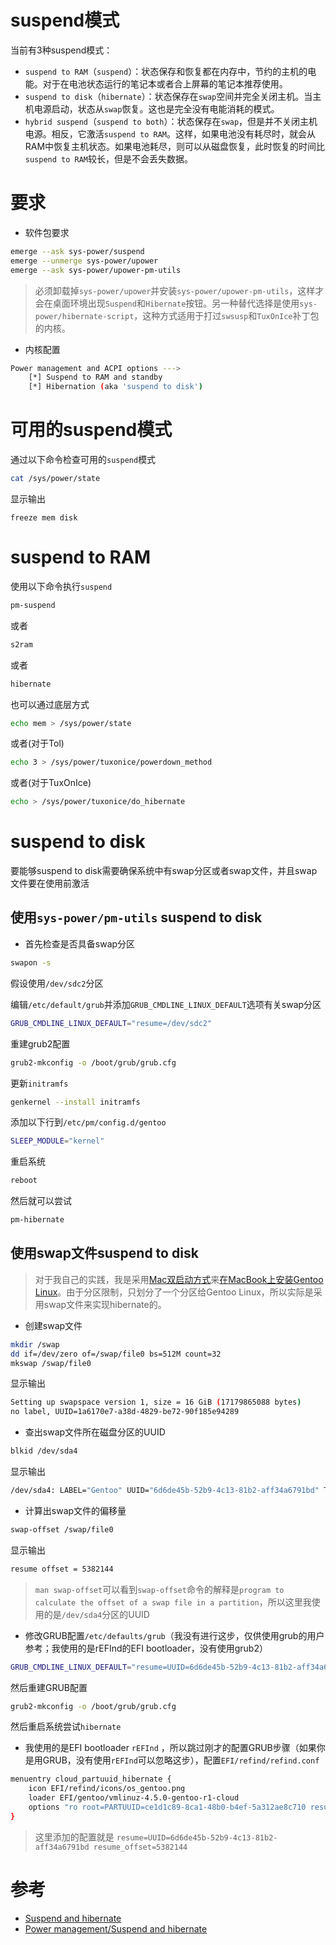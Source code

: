 # suspend模式

当前有3种suspend模式：

* `suspend to RAM`（`suspend`）：状态保存和恢复都在内存中，节约的主机的电能。对于在电池状态运行的笔记本或者合上屏幕的笔记本推荐使用。
* `suspend to disk`（`hibernate`）：状态保存在`swap`空间并完全关闭主机。当主机电源启动，状态从`swap`恢复。这也是完全没有电能消耗的模式。
* `hybrid suspend`（`suspend to both`）：状态保存在`swap`，但是并不关闭主机电源。相反，它激活`suspend to RAM`。这样，如果电池没有耗尽时，就会从RAM中恢复主机状态。如果电池耗尽，则可以从磁盘恢复，此时恢复的时间比`suspend to RAM`较长，但是不会丢失数据。

# 要求

* 软件包要求

```bash
emerge --ask sys-power/suspend
emerge --unmerge sys-power/upower
emerge --ask sys-power/upower-pm-utils
```

> 必须卸载掉`sys-power/upower`并安装`sys-power/upower-pm-utils`，这样才会在桌面环境出现`Suspend`和`Hibernate`按钮。另一种替代选择是使用`sys-power/hibernate-script`，这种方式适用于打过`swsusp`和`TuxOnIce`补丁包的内核。

* 内核配置

```bash
Power management and ACPI options --->
    [*] Suspend to RAM and standby
    [*] Hibernation (aka 'suspend to disk')
```

# 可用的suspend模式

通过以下命令检查可用的`suspend`模式

```bash
cat /sys/power/state
```

显示输出

```
freeze mem disk
```

# suspend to RAM

使用以下命令执行`suspend`

```bash
pm-suspend
```

或者

```bash
s2ram
```

或者

```bash
hibernate
```

也可以通过底层方式

```bash
echo mem > /sys/power/state
```

或者(对于Tol)

```bash
echo 3 > /sys/power/tuxonice/powerdown_method
```

或者(对于TuxOnIce)

```bash
echo > /sys/power/tuxonice/do_hibernate
```

# suspend to disk

要能够suspend to disk需要确保系统中有swap分区或者swap文件，并且swap文件要在使用前激活

## 使用`sys-power/pm-utils` suspend to disk

* 首先检查是否具备swap分区

```bash
swapon -s
```

假设使用`/dev/sdc2`分区

编辑`/etc/default/grub`并添加`GRUB_CMDLINE_LINUX_DEFAULT`选项有关swap分区

```bash
GRUB_CMDLINE_LINUX_DEFAULT="resume=/dev/sdc2"
```

重建grub2配置

```bash
grub2-mkconfig -o /boot/grub/grub.cfg
```

更新`initramfs`

```bash
genkernel --install initramfs
```

添加以下行到`/etc/pm/config.d/gentoo`

```bash
SLEEP_MODULE="kernel"
```

重启系统

```bash
reboot
```

然后就可以尝试

```bash
pm-hibernate
```

## 使用swap文件suspend to disk

> 对于我自己的实践，我是采用[Mac双启动方式](../../../develop/mac/dual_boot_linux_on_mac.md)来[在MacBook上安装Gentoo Linux](install_gentoo_on_macbook.md)。由于分区限制，只划分了一个分区给Gentoo Linux，所以实际是采用swap文件来实现hibernate的。

* 创建swap文件

```bash
mkdir /swap
dd if=/dev/zero of=/swap/file0 bs=512M count=32
mkswap /swap/file0
```

显示输出

```bash
Setting up swapspace version 1, size = 16 GiB (17179865088 bytes)
no label, UUID=1a6170e7-a38d-4829-be72-90f185e94289
```

* 查出swap文件所在磁盘分区的UUID

```bash
blkid /dev/sda4
```

显示输出

```bash
/dev/sda4: LABEL="Gentoo" UUID="6d6de45b-52b9-4c13-81b2-aff34a6791bd" TYPE="ext4" PARTLABEL="Gentoo" PARTUUID="ce1d1c89-8ca1-48b0-b4ef-5a312ae8c710"
```

* 计算出swap文件的偏移量

```bash
swap-offset /swap/file0
```

显示输出

```bash
resume offset = 5382144
```

> `man swap-offset`可以看到`swap-offset`命令的解释是`program to calculate the offset of a swap file in a partition`，所以这里我使用的是`/dev/sda4`分区的UUID

* 修改GRUB配置`/etc/defaults/grub`（我没有进行这步，仅供使用grub的用户参考；我使用的是rEFInd的EFI bootloader，没有使用grub2）

```bash
GRUB_CMDLINE_LINUX_DEFAULT="resume=UUID=6d6de45b-52b9-4c13-81b2-aff34a6791bd resume_offset=5382144"
```

然后重建GRUB配置

```bash
grub2-mkconfig -o /boot/grub/grub.cfg
```

然后重启系统尝试`hibernate`

* 我使用的是EFI bootloader `rEFInd` ，所以跳过刚才的配置GRUB步骤（如果你是用GRUB，没有使用`rEFInd`可以忽略这步），配置`EFI/refind/refind.conf`

```bash
menuentry cloud_partuuid_hibernate {
    icon EFI/refind/icons/os_gentoo.png
    loader EFI/gentoo/vmlinuz-4.5.0-gentoo-r1-cloud
    options "ro root=PARTUUID=ce1d1c89-8ca1-48b0-b4ef-5a312ae8c710 resume=UUID=6d6de45b-52b9-4c13-81b2-aff34a6791bd resume_offset=5382144 rootfstype=ext4 init=/usr/lib/systemd/systemd"
}
```

> 这里添加的配置就是 `resume=UUID=6d6de45b-52b9-4c13-81b2-aff34a6791bd resume_offset=5382144`

# 参考

* [Suspend and hibernate](https://wiki.gentoo.org/wiki/Suspend_and_hibernate)
* [Power management/Suspend and hibernate](https://wiki.archlinux.org/index.php/Power_management/Suspend_and_hibernate)
